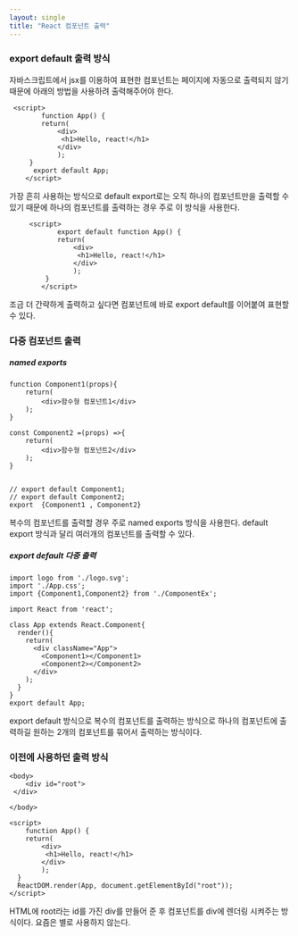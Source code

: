```yaml
---
layout: single
title: "React 컴포넌트 출력"
---
```


### export default 출력 방식

자바스크립트에서 jsx를 이용하여 표현한 컴포넌트는 페이지에 자동으로 출력되지 않기때문에 아래의 방법을 사용하려 출력해주어야 한다.

     <script>
        	function App() {
        	return(
        		<div>
           	     <h1>Hello, react!</h1>
                </div>
        		);
       	 }
  	      export default App;
        </script>
		
가장 흔히 사용하는 방식으로 default export로는 오직 하나의 컴포넌트만을 출력할 수 있기 때문에 하나의 컴포넌트를 출력하는 경우 주로 이 방식을 사용한다.

         <script>
            	export default function App() {
            	return(
            		<div>
               	     <h1>Hello, react!</h1>
                    </div>
            		);
           	 }
            </script>
    		
조금 더 간략하게 출력하고 싶다면 컴포넌트에 바로 export default를 이어붙여 표현할 수 있다.

### 다중 컴포넌트 출력

##### named exports

    function Component1(props){
        return(
            <div>함수형 컴포넌트1</div>
        );
    }
    
    const Component2 =(props) =>{
        return(
            <div>함수형 컴포넌트2</div>
        );
    }
    
    
    // export default Component1;
    // export default Component2;
    export  {Component1 , Component2}
	
복수의 컴포넌트를 출력할 경우 주로 named exports 방식을 사용한다. default export 방식과 달리 여러개의 컴포넌트를 출력할 수 있다.

##### export default 다중 출력
    import logo from './logo.svg';
    import './App.css';
    import {Component1,Component2} from './ComponentEx';
    
    import React from 'react';
    
    class App extends React.Component{
      render(){
        return(
          <div className="App">
            <Component1></Component1>
            <Component2></Component2>
          </div>
        );
      }
    }
    export default App;
	
export default 방식으로 복수의 컴포넌트를 출력하는 방식으로 하나의 컴포넌트에 출력하길 원하는 2개의 컴포넌트를 묶어서 출력하는 방식이다.

### 이전에 사용하던 출력 방식

    <body>
    	<div id="root">
   	 </div>
    
    </body>
    
    <script>
    	function App() {
    	return(
    		<div>
           	 <h1>Hello, react!</h1>
            </div>
    		);
  	  }
  	  ReactDOM.render(App, document.getElementById("root"));
    </script>
	

HTML에 root라는 id를 가진 div를 만들어 준 후 컴포넌트를 div에 렌더링 시켜주는 방식이다.
요즘은 별로 사용하지 않는다.

